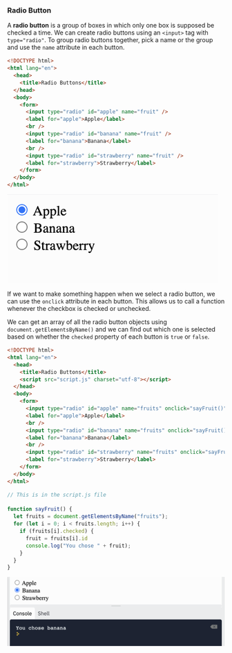 ### Radio Button

A **radio button** is a group of boxes in which only one box is supposed be checked a time.  We can create radio buttons using an `<input>` tag with `type="radio"`. To group radio buttons together, pick a name or the group and use the `name` attribute in each button.

```html
<!DOCTYPE html>
<html lang="en">
  <head>
    <title>Radio Buttons</title>
  </head>
  <body>
    <form>
      <input type="radio" id="apple" name="fruit" />
      <label for="apple">Apple</label>
      <br />
      <input type="radio" id="banana" name="fruit" />
      <label for="banana">Banana</label>
      <br />
      <input type="radio" id="strawberry" name="fruit" />
      <label for="strawberry">Strawberry</label>
    </form>
  </body>
</html>
```

![](../../Images/JS_Radio_Buttons_1.png)

If we want to make something happen when we select a radio button, we can use the `onclick` attribute in each button. This allows us to call a function whenever the checkbox is checked or unchecked.

We can get an array of all the radio button objects using `document.getElementsByName()` and we can find out which one is selected based on whether the `checked` property of each button is `true` or `false`.

```html
<!DOCTYPE html>
<html lang="en">
  <head>
    <title>Radio Buttons</title>
    <script src="script.js" charset="utf-8"></script>
  </head>
  <body>
    <form>
      <input type="radio" id="apple" name="fruits" onclick="sayFruit()" />
      <label for="apple">Apple</label>
      <br />
      <input type="radio" id="banana" name="fruits" onclick="sayFruit()"/>
      <label for="banana">Banana</label>
      <br />
      <input type="radio" id="strawberry" name="fruits" onclick="sayFruit()"/>
      <label for="strawberry">Strawberry</label>
    </form>
  </body>
</html>
```

```js
// This is in the script.js file

function sayFruit() {
  let fruits = document.getElementsByName("fruits");
  for (let i = 0; i < fruits.length; i++) {
    if (fruits[i].checked) {
      fruit = fruits[i].id
      console.log("You chose " + fruit);
    }
  }
}

```

![](../../Images/JS_Radio_Buttons_2.png)
